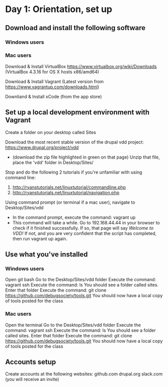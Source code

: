 # Day 1: Orientation, set up

## Download and install the following software

### Windows users


### Mac users
Download & Install VirtualBox
https://www.virtualbox.org/wiki/Downloads
(VirtualBox 4.3.16 for OS X hosts  x86/amd64)

Download & Install Vagrant
(Latest version from https://www.vagrantup.com/downloads.html)

Downliand & Install xCode (from the app store)

## Set up a local development environment with Vagrant

Create a folder on your desktop called Sites

Download the most recent stable version of the drupal vdd project: https://www.drupal.org/project/vdd
- (download the zip file highlighted in green on that page)
Unzip that file, place the 'vdd' folder in Desktop/Sites/

Stop and do the following 2 tutorials if you're unfamiliar with using command line:
1. http://ryanstutorials.net/linuxtutorial/commandline.php
2. http://ryanstutorials.net/linuxtutorial/navigation.php

Using command prompt (or terminal if a mac user), navigate to Desktop/Sites/vdd 
- In the command prompt, execute the command: vagrant up
- This command will take a while. Go to 192.168.44.44 in your browser to check if it finished successfully. 
  If so, that page will say *Welcome to VDD!*
  If not, and you are very confident that the script has completed, then run vagrant up again.

## Use what you've installed

### Windows users
Open git bash
Go to the Desktop/Sites/vdd folder
Execute the command: vagrant ssh
Execute the command: ls
You should see a folder called sites. Enter that folder
Execute the command: git clone https://github.com/debugsociety/tools.git
You should now have a local copy of tools posted for the class

### Mac users
Open the terminal
Go to the Desktop/Sites/vdd folder
Execute the command: vagrant ssh
Execute the command: ls
You should see a folder called sites. Enter that folder
Execute the command: git clone https://github.com/debugsociety/tools.git
You should now have a local copy of tools posted for the class

## Accounts setup 

Create accounts at the following websites:
github.com
drupal.org
slack.com (you will receive an invite)

